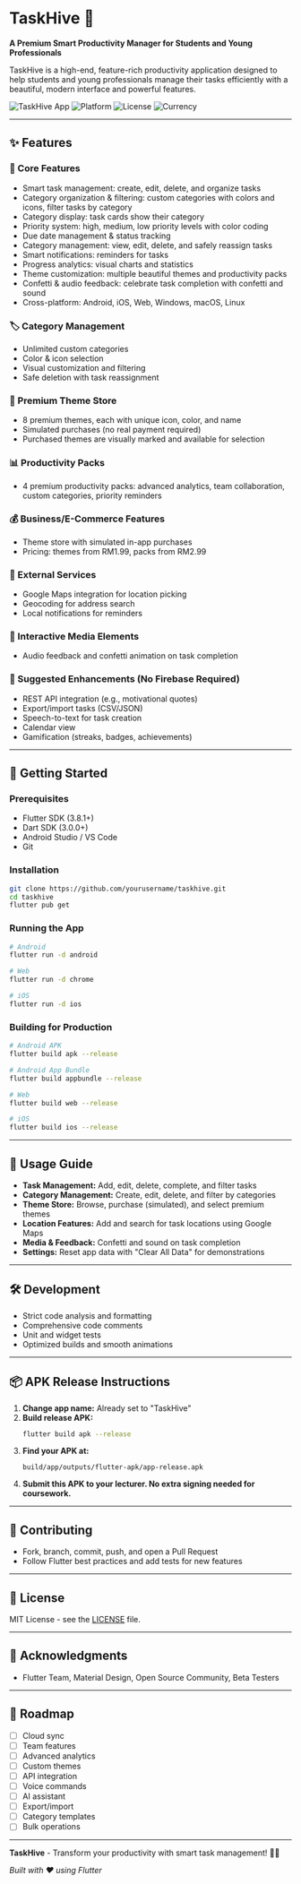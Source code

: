 # TaskHive 🐝

**A Premium Smart Productivity Manager for Students and Young Professionals**

TaskHive is a high-end, feature-rich productivity application designed to help students and young professionals manage their tasks efficiently with a beautiful, modern interface and powerful features.

![TaskHive App](https://img.shields.io/badge/Flutter-3.8.1+-blue.svg)
![Platform](https://img.shields.io/badge/Platform-Web%20%7C%20Mobile%20%7C%20Desktop-green.svg)
![License](https://img.shields.io/badge/License-MIT-yellow.svg)
![Currency](https://img.shields.io/badge/Currency-MYR%20(RM)-orange.svg)

---

## ✨ Features

### 🎯 Core Features
- Smart task management: create, edit, delete, and organize tasks
- Category organization & filtering: custom categories with colors and icons, filter tasks by category
- Category display: task cards show their category
- Priority system: high, medium, low priority levels with color coding
- Due date management & status tracking
- Category management: view, edit, delete, and safely reassign tasks
- Smart notifications: reminders for tasks
- Progress analytics: visual charts and statistics
- Theme customization: multiple beautiful themes and productivity packs
- Confetti & audio feedback: celebrate task completion with confetti and sound
- Cross-platform: Android, iOS, Web, Windows, macOS, Linux

### 🏷️ Category Management
- Unlimited custom categories
- Color & icon selection
- Visual customization and filtering
- Safe deletion with task reassignment

### 🎨 Premium Theme Store
- 8 premium themes, each with unique icon, color, and name
- Simulated purchases (no real payment required)
- Purchased themes are visually marked and available for selection

### 📊 Productivity Packs
- 4 premium productivity packs: advanced analytics, team collaboration, custom categories, priority reminders

### 💰 Business/E-Commerce Features
- Theme store with simulated in-app purchases
- Pricing: themes from RM1.99, packs from RM2.99

### 🔧 External Services
- Google Maps integration for location picking
- Geocoding for address search
- Local notifications for reminders

### 🎵 Interactive Media Elements
- Audio feedback and confetti animation on task completion

### 🔮 Suggested Enhancements (No Firebase Required)
- REST API integration (e.g., motivational quotes)
- Export/import tasks (CSV/JSON)
- Speech-to-text for task creation
- Calendar view
- Gamification (streaks, badges, achievements)

---

## 🚀 Getting Started

### Prerequisites
- Flutter SDK (3.8.1+)
- Dart SDK (3.0.0+)
- Android Studio / VS Code
- Git

### Installation

```sh
git clone https://github.com/yourusername/taskhive.git
cd taskhive
flutter pub get
```

### Running the App

```sh
# Android
flutter run -d android

# Web
flutter run -d chrome

# iOS
flutter run -d ios
```

### Building for Production

```sh
# Android APK
flutter build apk --release

# Android App Bundle
flutter build appbundle --release

# Web
flutter build web --release

# iOS
flutter build ios --release
```

---

## 📱 Usage Guide

- **Task Management:** Add, edit, delete, complete, and filter tasks
- **Category Management:** Create, edit, delete, and filter by categories
- **Theme Store:** Browse, purchase (simulated), and select premium themes
- **Location Features:** Add and search for task locations using Google Maps
- **Media & Feedback:** Confetti and sound on task completion
- **Settings:** Reset app data with "Clear All Data" for demonstrations

---

## 🛠️ Development

- Strict code analysis and formatting
- Comprehensive code comments
- Unit and widget tests
- Optimized builds and smooth animations

---

## 📦 APK Release Instructions

1. **Change app name:** Already set to "TaskHive"
2. **Build release APK:**
   ```sh
   flutter build apk --release
   ```
3. **Find your APK at:**
   ```
   build/app/outputs/flutter-apk/app-release.apk
   ```
4. **Submit this APK to your lecturer. No extra signing needed for coursework.**

---

## 🤝 Contributing

- Fork, branch, commit, push, and open a Pull Request
- Follow Flutter best practices and add tests for new features

---

## 📄 License

MIT License - see the [LICENSE](LICENSE) file.

---

## 🙏 Acknowledgments

- Flutter Team, Material Design, Open Source Community, Beta Testers

---

## 🔮 Roadmap

- [ ] Cloud sync
- [ ] Team features
- [ ] Advanced analytics
- [ ] Custom themes
- [ ] API integration
- [ ] Voice commands
- [ ] AI assistant
- [ ] Export/import
- [ ] Category templates
- [ ] Bulk operations

---

**TaskHive** - Transform your productivity with smart task management! 🐝✨

*Built with ❤️ using Flutter*
